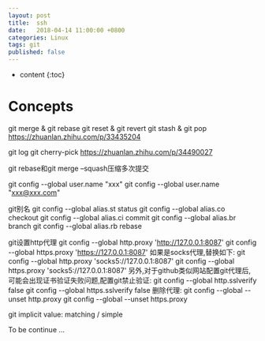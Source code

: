 ```yaml
---
layout: post
title:  ssh
date:   2018-04-14 11:00:00 +0800
categories: Linux
tags: git
published: false
---
```


* content
{:toc}


# Concepts
git merge & git rebase
git reset & git revert
git stash & git pop
https://zhuanlan.zhihu.com/p/33435204

git log
git cherry-pick
https://zhuanlan.zhihu.com/p/34490027

git rebase和git merge –squash压缩多次提交

git config --global user.name "xxx"
git config --global user.name "xxx@xxx.com"


git别名
git config --global alias.st status
git config --global alias.co checkout
git config --global alias.ci commit
git config --global alias.br branch
git config --global alias.rb rebase


git设置http代理
git config --global http.proxy 'http://127.0.0.1:8087'
git config --global https.proxy 'https://127.0.0.1:8087'
如果是socks代理,替换如下:
git config --global http.proxy 'socks5://127.0.0.1:8087'
git config --global https.proxy 'socks5://127.0.0.1:8087'
另外,对于github类似网站配置git代理后,可能会出现证书验证失败问题,配置git禁止验证:
git config --global http.sslverify false
git config --global https.sslverify false
删除代理:
git config --global --unset http.proxy
git config --global --unset https.proxy


git implicit value: matching / simple


To be continue ...
